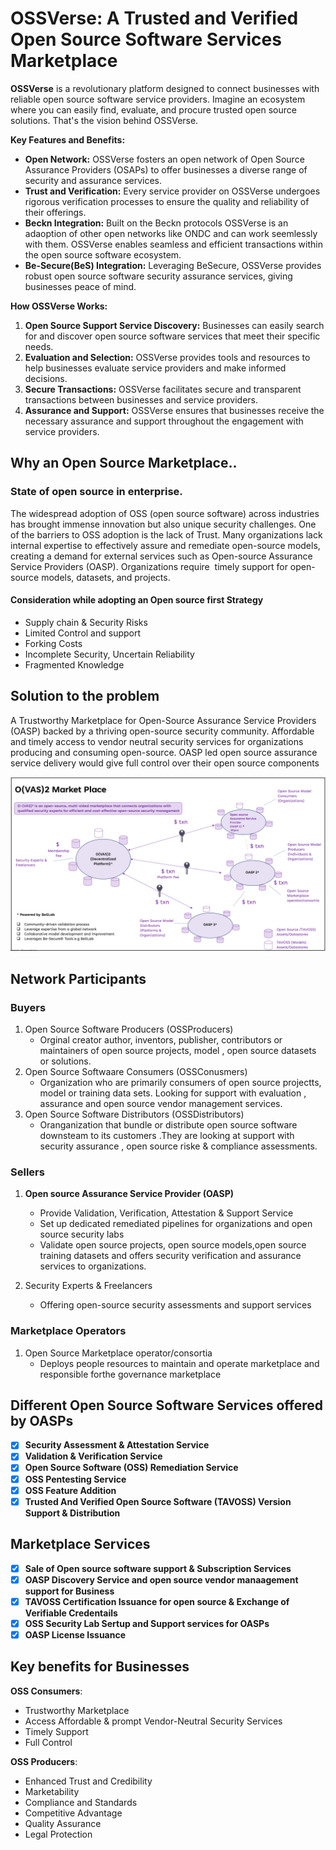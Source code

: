 # OSSVerse: A Trusted and Verified Open Source Software Services Marketplace

**OSSVerse** is a revolutionary platform designed to connect businesses with reliable open source software service providers. Imagine an ecosystem where you can easily find, evaluate, and procure trusted open source solutions. That's the vision behind OSSVerse.

**Key Features and Benefits:**

* **Open Network:** OSSVerse fosters an open network of Open Source Assurance Providers (OSAPs) to offer businesses a diverse range of security and assurance services.
* **Trust and Verification:** Every service provider on OSSVerse undergoes rigorous verification processes to ensure the quality and reliability of their offerings.
* **Beckn Integration:** Built on the Beckn protocols OSSVerse is an adaoption of other open networks like ONDC and can work seemlessly with them. OSSVerse enables seamless and efficient transactions within the open source software ecosystem.
* **Be-Secure(BeS) Integration:** Leveraging BeSecure, OSSVerse provides robust open source software security assurance services, giving businesses peace of mind.

**How OSSVerse Works:**

1. **Open Source Support Service Discovery:** Businesses can easily search for and discover open source software services that meet their specific needs.
2. **Evaluation and Selection:** OSSVerse provides tools and resources to help businesses evaluate service providers and make informed decisions.
3. **Secure Transactions:** OSSVerse facilitates secure and transparent transactions between businesses and service providers.
4. **Assurance and Support:** OSSVerse ensures that businesses receive the necessary assurance and support throughout the engagement with service providers.


## Why an Open Source Marketplace..

### State of open source in enterprise.

The widespread adoption of OSS (open source software) across industries has brought immense innovation but also unique security challenges. 
One of the barriers to OSS adoption is the lack of Trust.
Many organizations lack internal expertise to effectively assure and remediate open-source models, creating a demand for external services such as Open-source Assurance Service Providers (OASP).
Organizations require  timely support for open-source models, datasets, and projects. 

#### Consideration while adopting an Open source first Strategy
- Supply chain & Security Risks​
- Limited Control and support​
- Forking Costs​
- Incomplete Security​, Uncertain Reliability​
- Fragmented Knowledge​

## Solution to the problem
A Trustworthy Marketplace for Open-Source Assurance Service Providers (OASP) backed by a thriving open-source security community. Affordable and timely access to vendor neutral security services for organizations producing and consuming open-source. OASP led open source assurance service delivery would give full control over their  open source components

![Marketplace](/docs/assets/images/diagrams/marketplace.png)


## Network Participants

### Buyers 
1. Open Source Software Producers (OSSProducers)
    - Orginal creator author, inventors, publisher, contributors or maintainers  of open source projects, model , open source datasets or solutions.
2. Open Source Softwaare Consumers (OSSConusmers)
    - Organization who are primarily consumers of open source projectts, model or training data sets. Looking for support with evaluation , assurance and open source vendor management services. 
3. Open Source Software Distributors (OSSDistributors)
    - Oranganization that bundle or distribute open source software downsteam to its customers .They are looking at support with security assurance , open source riske & compliance assessments. 

### Sellers
1. **Open source Assurance Service Provider (OASP)**
    - Provide Validation, Verification, Attestation & Support Service
    - Set up dedicated remediated pipelines for organizations and open source security labs
    - Validate open source projects, open source models,open source training datasets and offers security verification and assurance services to organizations.

2. Security Experts & Freelancers
    - Offering open-source security assessments and support services

### Marketplace Operators
1. Open Source Marketplace operator/consortia
    - Deploys people resources to maintain and operate marketplace and responsible forthe governance marketplace

## Different Open Source Software Services offered by OASPs
- [x] **Security Assessment & Attestation Service**
- [x] **Validation & Verification Service**
- [x] **Open Source Software (OSS) Remediation Service**
- [x] **OSS Pentesting Service**
- [x] **OSS Feature Addition**
- [X] **Trusted And Verified Open Source Software (TAVOSS) Version Support & Distribution**

##  Marketplace Services
- [x] **Sale of Open source software support & Subscription Services** 
- [x] **OASP Discovery Service and open source vendor manaagement support for Business**
- [x] **TAVOSS Certification Issuance for open source & Exchange of Verifiable Credentails**
- [x] **OSS Security Lab Sertup and Support services for OASPs**
- [x] **OASP License Issuance**
      
## Key benefits for Businesses

**OSS Consumers**:
- Trustworthy Marketplace
- Access Affordable & prompt Vendor-Neutral Security Services
- Timely Support
- Full Control

**OSS Producers**:
- Enhanced Trust and Credibility
- Marketability
- Compliance and Standards
- Competitive Advantage
- Quality Assurance
- Legal Protection


